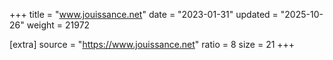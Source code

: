 +++
title = "www.jouissance.net"
date = "2023-01-31"
updated = "2025-10-26"
weight = 21972

[extra]
source = "https://www.jouissance.net"
ratio = 8
size = 21
+++
